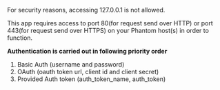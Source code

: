 For security reasons, accessing 127.0.0.1 is not allowed.

This app requires access to port 80(for request send over HTTP) or port 443(for request send over
HTTPS) on your Phantom host(s) in order to function.

**Authentication is carried out in following priority order**

1. Basic Auth (username and password)
2. OAuth (oauth token url, client id and client secret)
3. Provided Auth token (auth_token_name, auth_token)
